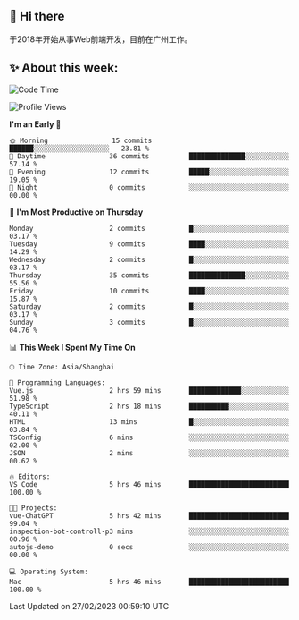 ## 👋 Hi there

于2018年开始从事Web前端开发，目前在广州工作。

<!--![](https://github-readme-stats.vercel.app/api?username=fxpixels&theme=graywhite&hide_border=true)
![](https://github-readme-stats.vercel.app/api/top-langs/?username=fxpixels&hide_border=true&layout=compact)
-->
<!--
<img src="https://github-readme-stats.vercel.app/api?username=fxpixels&theme=graywhite&hide_border=true" width="500" alt=""/>
<img src="https://github-readme-stats.vercel.app/api/top-langs/?username=fxpixels&hide_border=true&layout=compact" width="300" alt=""/>
-->
## ✨ About this week:
<!--START_SECTION:waka-->
![Code Time](http://img.shields.io/badge/Code%20Time-3%2C381%20hrs%2050%20mins-blue)

![Profile Views](http://img.shields.io/badge/Profile%20Views-0-blue)

**I'm an Early 🐤** 

```text
🌞 Morning                15 commits          ██████░░░░░░░░░░░░░░░░░░░   23.81 % 
🌆 Daytime                36 commits          ██████████████░░░░░░░░░░░   57.14 % 
🌃 Evening                12 commits          █████░░░░░░░░░░░░░░░░░░░░   19.05 % 
🌙 Night                  0 commits           ░░░░░░░░░░░░░░░░░░░░░░░░░   00.00 % 
```
📅 **I'm Most Productive on Thursday** 

```text
Monday                   2 commits           █░░░░░░░░░░░░░░░░░░░░░░░░   03.17 % 
Tuesday                  9 commits           ████░░░░░░░░░░░░░░░░░░░░░   14.29 % 
Wednesday                2 commits           █░░░░░░░░░░░░░░░░░░░░░░░░   03.17 % 
Thursday                 35 commits          ██████████████░░░░░░░░░░░   55.56 % 
Friday                   10 commits          ████░░░░░░░░░░░░░░░░░░░░░   15.87 % 
Saturday                 2 commits           █░░░░░░░░░░░░░░░░░░░░░░░░   03.17 % 
Sunday                   3 commits           █░░░░░░░░░░░░░░░░░░░░░░░░   04.76 % 
```


📊 **This Week I Spent My Time On** 

```text
🕑︎ Time Zone: Asia/Shanghai

💬 Programming Languages: 
Vue.js                   2 hrs 59 mins       █████████████░░░░░░░░░░░░   51.98 % 
TypeScript               2 hrs 18 mins       ██████████░░░░░░░░░░░░░░░   40.11 % 
HTML                     13 mins             █░░░░░░░░░░░░░░░░░░░░░░░░   03.84 % 
TSConfig                 6 mins              ░░░░░░░░░░░░░░░░░░░░░░░░░   02.00 % 
JSON                     2 mins              ░░░░░░░░░░░░░░░░░░░░░░░░░   00.62 % 

🔥 Editors: 
VS Code                  5 hrs 46 mins       █████████████████████████   100.00 % 

🐱‍💻 Projects: 
vue-ChatGPT              5 hrs 42 mins       █████████████████████████   99.04 % 
inspection-bot-controll-p3 mins              ░░░░░░░░░░░░░░░░░░░░░░░░░   00.96 % 
autojs-demo              0 secs              ░░░░░░░░░░░░░░░░░░░░░░░░░   00.00 % 

💻 Operating System: 
Mac                      5 hrs 46 mins       █████████████████████████   100.00 % 
```


 Last Updated on 27/02/2023 00:59:10 UTC
<!--END_SECTION:waka-->

<!-- ![Visitor Badge](https://visitor-badge.laobi.icu/badge?page_id=fxpixels) -->

<!--
**FxPixels/FxPixels** is a ✨ _special_ ✨ repository because its `README.md` (this file) appears on your GitHub profile.

Here are some ideas to get you started:

- 🔭 I’m currently working on ...
- 🌱 I’m currently learning ...
- 👯 I’m looking to collaborate on ...
- 🤔 I’m looking for help with ...
- 💬 Ask me about ...
- 📫 How to reach me: ...
- 😄 Pronouns: ...
- ⚡ Fun fact: ...
-->
